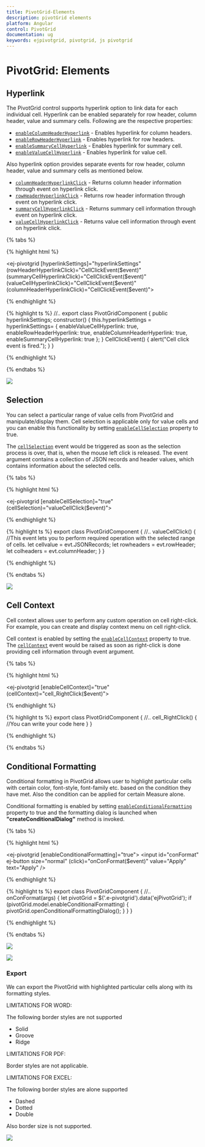 ```yaml
---
title: PivotGrid-Elements
description: pivotGrid elements
platform: Angular
control: PivotGrid
documentation: ug
keywords: ejpivotgrid, pivotgrid, js pivotgrid
---
```


# PivotGrid: Elements

## Hyperlink
The PivotGrid control supports hyperlink option to link data for each individual cell. Hyperlink can be enabled separately for row header, column header, value and summary cells. Following are the respective properties:

* [`enableColumnHeaderHyperlink`](/api/angular/ejpivotgrid#members:hyperlinksettings-enablerowheaderhyperlink) - Enables hyperlink for column headers.
* [`enableRowHeaderHyperlink`](/api/angular/ejpivotgrid#members:hyperlinksettings-enablerowheaderhyperlink) - Enables hyperlink for row headers.
* [`enableSummaryCellHyperlink`](/api/angular/ejpivotgrid#members:hyperlinksettings-enablesummarycellhyperlink) - Enables hyperlink for summary cell.
* [`enableValueCellHyperlink`](/api/angular/ejpivotgrid#members:hyperlinksettings-enablevaluecellhyperlink) - Enables hyperlink for value cell.

Also hyperlink option provides separate events for row header, column header, value and summary cells as mentioned below.
 
* [`columnHeaderHyperlinkClick`](/api/angular/ejpivotgrid#events:columnheaderhyperlinkclick) - Returns column header information through event on hyperlink click.
* [`rowHeaderHyperlinkClick`](/api/angular/ejpivotgrid#events:rowheaderhyperlinkclick) - Returns row header information through event on hyperlink click.
* [`summaryCellHyperlinkClick`](/api/angular/ejpivotgrid#events:summarycellhyperlinkclick) - Returns summary cell information through event on hyperlink click.
* [`valueCellHyperlinkClick`](/api/angular/ejpivotgrid#events:valuecellhyperlinkclick) - Returns value cell information through event on hyperlink click.

{% tabs %}

{% highlight html %}

<ej-pivotgrid [hyperlinkSettings]="hyperlinkSettings" (rowHeaderHyperlinkClick)="CellClickEvent($event)" (summaryCellHyperlinkClick)="CellClickEvent($event)"
    (valueCellHyperlinkClick)="CellClickEvent($event)" (columnHeaderHyperlinkClick)="CellClickEvent($event)">
</ej-pivotgrid>

{% endhighlight %}

{% highlight ts %}
    //..
    export class PivotGridComponent {
        public hyperlinkSettings;
        constructor() {
          this.hyperlinkSettings = hyperlinkSettings= {
            enableValueCellHyperlink: true,
            enableRowHeaderHyperlink: true,
            enableColumnHeaderHyperlink: true,
            enableSummaryCellHyperlink: true
            };
        }
        CellClickEvent() {
            alert("Cell click event is fired.");
        }
    }

{% endhighlight %}

{% endtabs %}

![](PivotGrid-Elements_images/hyperlink.png)

## Selection
You can select a particular range of value cells from PivotGrid and manipulate/display them. Cell selection is applicable only for value cells and you can enable this functionality by setting [`enableCellSelection`](/api/angular/ejpivotgrid#members:enablecellselection) property to true.

The [`cellSelection`](/api/angular/ejpivotgrid#events:cellselection) event would be triggered as soon as the selection process is over, that is, when the mouse left click is released. The event argument contains a collection of JSON records and header values, which contains information about the selected cells.

{% tabs %}

{% highlight html %}

<ej-pivotgrid [enableCellSelection]="true" (cellSelection)="valueCellClick($event)">
</ej-pivotgrid>

{% endhighlight %}

{% highlight ts %}
export class PivotGridComponent {
    //..
    valueCellClick() {
       //This event lets you to perform required operation with the selected range of cells.
        let cellvalue = evt.JSONRecords;
        let rowheaders = evt.rowHeader;
        let colheaders = evt.columnHeader;
    }
}

{% endhighlight %}

{% endtabs %}

![](PivotGrid-Elements_images/cellselection.png)

## Cell Context
Cell context allows user to perform any custom operation on cell right-click. For example, you can create and display context menu on cell right-click.

Cell context is enabled by setting the [`enableCellContext`](/api/angular/ejpivotgrid#members:enablecellcontext) property to true. The [`cellContext`](/api/angular/ejpivotgrid#events:cellcontext) event would be raised as soon as right-click is done providing cell information through event argument.

{% tabs %}

{% highlight html %}

<ej-pivotgrid [enableCellContext]="true" (cellContext)="cell_RightClick($event)">
</ej-pivotgrid>

{% endhighlight %}

{% highlight ts %}
export class PivotGridComponent {
    //..
    cell_RightClick() {
       //You can write your code here
    }
}

{% endhighlight %}

{% endtabs %}

## Conditional Formatting
Conditional formatting in PivotGrid allows user to highlight particular cells with certain color, font-style, font-family etc. based on the condition they have met.  Also the condition can be applied for certain Measure alone.
  
Conditional formatting is enabled by setting [`enableConditionalFormatting`](/api/angular/ejpivotgrid#members:enableConditionalFormatting) property to true and the formatting dialog is launched when **"createConditionalDialog"** method is invoked.

{% tabs %}

{% highlight html %}

<ej-pivotgrid [enableConditionalFormatting]="true">
</ej-pivotgrid>
<input id="conFormat" ej-button size="normal" (click)="onConFormat($event)" value="Apply" text="Apply" />

{% endhighlight %}

{% highlight ts %}
export class PivotGridComponent {
    //..
    onConFormat(args) {
      let pivotGrid = $('.e-pivotgrid').data('ejPivotGrid');
      if (pivotGrid.model.enableConditionalFormatting) {
        pivotGrid.openConditionalFormattingDialog();
      }
  }
}

{% endhighlight %}

{% endtabs %}

![](PivotGrid-Elements_images/FormatDialog.png)

![](PivotGrid-Elements_images/FormattedGrid.png)

### Export

We can export the PivotGrid with highlighted particular cells along with its formatting styles. 

LIMITATIONS FOR WORD:

The following border styles are not supported

* Solid
* Groove
* Ridge

LIMITATIONS FOR PDF:

Border styles are not applicable.

LIMITATIONS FOR EXCEL:

The following border styles are alone supported

* Dashed
* Dotted
* Double

Also border size is not supported.

![](PivotGrid-Elements_images/conditional_export.png)